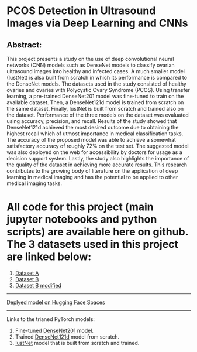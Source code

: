 # PCOS Detection in Ultrasound Images via Deep Learning and CNNs
## Abstract:
This project presents a study on the use of deep convolutional neural networks (CNN) models such as DenseNet models to classify ovarian ultrasound images into healthy and infected cases. A much smaller model (IustNet) is also built from scratch in which its performance is compared to the DenseNet models. The datasets used in the study consisted of healthy ovaries and ovaries with Polycystic Ovary Syndrome (PCOS). Using transfer learning, a pre-trained DenseNet201 model was fine-tuned to train on the available dataset. Then, a DenseNet121d model is trained from scratch on the same dataset. Finally, IustNet is built from scratch and trained also on the dataset. Performance of the three models on the dataset was evaluated using accuracy, precision, and recall. Results of the study showed that DenseNet121d achieved the most desired outcome due to obtaining the highest recall which of utmost importance in medical classification tasks. The accuracy of the proposed model was able to achieve a somewhat satisfactory accuracy of roughly 72% on the test set. The suggested model was also deployed on the web for accessibility by doctors for usage as a decision support system. Lastly, the study also highlights the importance of the quality of the dataset in achieving more accurate results. This research contributes to the growing body of literature on the application of deep learning in medical imaging and has the potential to be applied to other medical imaging tasks. 

# All code for this project (main jupyter notebooks and python scripts) are available here on github. The 3 datasets used in this project are linked below:
1. [Dataset A](https://drive.google.com/drive/folders/1qPZkE1gftaioks28DPixCuQZ-lqCjMEJ?usp=sharing)
2. [Dataset B](https://drive.google.com/drive/folders/1VqDvcmG3UuQFhyO8LWoa7iLssnO8aUEN?usp=sharing)
3. [Dataset B modified](https://drive.google.com/drive/folders/1EIEZz6wjhcxYBjtS6W-ngT6vyR35PmY2?usp=sharing)
***
[Deplyed model on Hugging Face Spaces](https://huggingface.co/spaces/Haidary/PCOS_detector)
***
Links to the trianed PyTorch models: 
1. Fine-tuned [DenseNet201](https://drive.google.com/file/d/13wckgFIl6i1FMjUyfVLdkRkDNBHTrnKQ/view?usp=share_link) model.
2. Trained [DenseNet121d](https://drive.google.com/file/d/1_TmP-vqdl7JvvxaNlhTynvTmbbZnN8PF/view?usp=drive_link) model from scratch.
3. [IustNet](https://drive.google.com/file/d/1-0P-C66B3gg5SLZi2BOHHHqLLGIqjgFm/view?usp=sharing) model that is built from scratch and trained.
